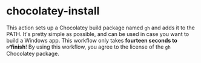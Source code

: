 # chocolatey-install
This action sets up a Chocolatey build package named `gh` and adds it to the PATH. It's pretty simple as possible, and can be used in case you want to build a Windows app. This workflow only takes **fourteen seconds to ✅finish**! By using this workflow, you agree to the license of the `gh` Chocolatey package.
